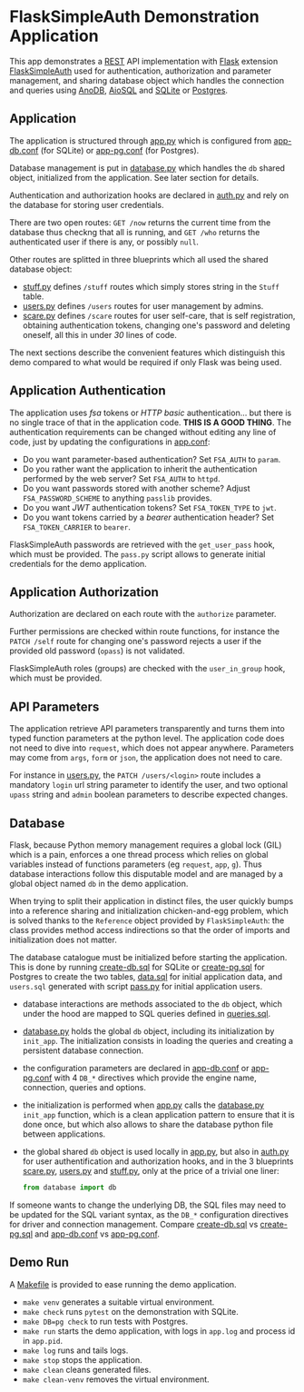 # FlaskSimpleAuth Demonstration Application

This app demonstrates a [REST](https://en.wikipedia.org/wiki/Representational_state_transfer)
API implementation with [Flask](https://palletsprojects.com/p/flask/) extension
[FlaskSimpleAuth](https://pypi.org/project/FlaskSimpleAuth/) used for authentication,
authorization and parameter management, and sharing database object which handles the
connection and queries using [AnoDB](https://pypi.org/project/anodb/),
[AioSQL](https://pypi.org/project/aiosql/) and [SQLite](https://sqlite.org)
or [Postgres](https://postgresql.org).

## Application

The application is structured through [app.py](app.py) which is configured from
[app-db.conf](app-db.conf) (for SQLite) or
[app-pg.conf](app-pg.conf) (for Postgres).

Database management is put in [database.py](database.py) which handles the `db`
shared object, initialized from the application. See later section for details.

Authentication and authorization hooks are declared in [auth.py](auth.py)
and rely on the database for storing user credentials.

There are two open routes: `GET /now` returns the current time from the database
thus checkng that all is running, and `GET /who` returns the authenticated user
if there is any, or possibly `null`.

Other routes are splitted in three blueprints which all used the shared database
object:
 - [stuff.py](stuff.py) defines `/stuff` routes which simply stores string in the
   `Stuff` table.
 - [users.py](users.py) defines `/users` routes for user management by admins.
 - [scare.py](scare.py) defines `/scare` routes for user self-care, that is
   self registration, obtaining authentication tokens, changing one's password
   and deleting oneself, all this in under *30* lines of code.

The next sections describe the convenient features which distinguish this
demo compared to what would be required if only Flask was being used.

## Application Authentication

The application uses *fsa* tokens or *HTTP basic* authentication… but there
is no single trace of that in the application code. **THIS IS A GOOD THING**.
The authentication requirements can be changed without editing any line
of code, just by updating the configurations in [app.conf](app.conf):

 - Do you want parameter-based authentication? Set `FSA_AUTH` to `param`.
 - Do you rather want the application to inherit the authentication performed
   by the web server? Set `FSA_AUTH` to `httpd`.
 - Do you want passwords stored with another scheme? Adjust `FSA_PASSWORD_SCHEME`
   to anything `passlib` provides.
 - Do you want *JWT* authentication tokens? Set `FSA_TOKEN_TYPE` to `jwt`.
 - Do you want tokens carried by a *bearer* authentication header?
   Set `FSA_TOKEN_CARRIER` to `bearer`.

FlaskSimpleAuth passwords are retrieved with the `get_user_pass` hook,
which must be provided.
The `pass.py` script allows to generate initial credentials for the
demo application.

## Application Authorization

Authorization are declared on each route with the `authorize` parameter.

Further permissions are checked within route functions, for instance
the `PATCH /self` route for changing one's password rejects a user if the
provided old password (`opass`) is not validated.

FlaskSimpleAuth roles (groups) are checked with the `user_in_group` hook,
which must be provided.

## API Parameters

The application retrieve API parameters transparently and turns them
into typed function parameters at the python level. The application code
does not need to dive into `request`, which does not appear anywhere.
Parameters may come from `args`, `form` or `json`, the application
does not need to care.

For instance in [users.py](users.py), the `PATCH /users/<login>` route
includes a mandatory `login` url string parameter to identify the user,
and two optional `upass` string and `admin` boolean parameters to describe
expected changes.

## Database

Flask, because Python memory management requires a global lock (GIL) which
is a pain, enforces a one thread process which relies on global
variables instead of functions parameters (eg `request`, `app`, `g`).
Thus database interactions follow this disputable model and are managed by
a global object named `db` in the demo application.

When trying to split their application in distinct files, the user quickly
bumps into a reference sharing and initialization chicken-and-egg problem,
which is solved thanks to the `Reference` object provided by `FlaskSimpleAuth`:
the class provides method access indirections so that the order of imports
and initialization does not matter.

The database catalogue must be initialized before starting the application.
This is done by running [create-db.sql](create-db.sql) for SQLite or
[create-pg.sql](create-pg.sql) for Postgres to create the two tables,
[data.sql](data.sql) for initial application data, and
`users.sql` generated with script [pass.py](pass.py)
for initial application users.

 - database interactions are methods associated to the `db` object, which
   under the hood are mapped to SQL queries defined in [queries.sql](queries.sql).
 - [database.py](database.py) holds the global `db` object, including its
   initialization by `init_app`. The initialization consists in loading the
   queries and creating a persistent database connection.
 - the configuration parameters are declared in [app-db.conf](app-db.conf)
   or [app-pg.conf](app-pg.conf) with 4 `DB_*` directives which provide the
   engine name, connection, queries and options.
 - the initialization is performed when [app.py](app.py) calls the
   [database.py](database.py) `init_app` function, which is a clean application
   pattern to ensure that it is done once, but which also allows to share the
   database python file between applications.
 - the global shared `db` object is used locally in [app.py](app.py), but also in
   [auth.py](auth.py) for user authentification and authorization hooks, and in the
   3 blueprints [scare.py](scare.py), [users.py](users.py) and [stuff.py](stuff.py),
   only at the price of a trivial one liner:

   ```python
   from database import db
   ```
If someone wants to change the underlying DB, the SQL files may need to be updated
for the SQL variant syntax, as the `DB_*` configuration directives for driver
and connection management.
Compare [create-db.sql](create-db.sql) vs [create-pg.sql](create-pg.sql)
and [app-db.conf](app-db.conf) vs [app-pg.conf](app-pg.conf).

## Demo Run

A [Makefile](Makefile) is provided to ease running the demo application.

 - `make venv` generates a suitable virtual environment.
 - `make check` runs `pytest` on the demonstration with SQLite.
 - `make DB=pg check` to run tests with Postgres.
 - `make run` starts the demo application, with logs in `app.log` and
    process id in `app.pid`.
 - `make log` runs and tails logs.
 - `make stop` stops the application.
 - `make clean` cleans generated files.
 - `make clean-venv` removes the virtual environment.
